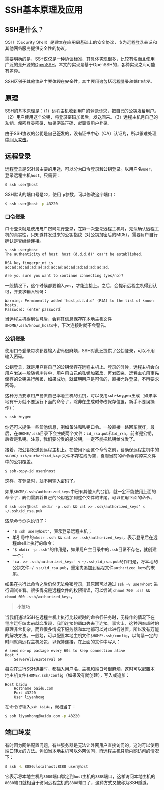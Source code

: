 # SSH基本原理及应用

## SSH是什么？

SSH（Security Shell）是建立在应用层基础上的安全协议，专为远程登录会话和其他网络服务提供安全性的协议。

需要明确的是，SSH仅仅是一种协议标准，其具体实现很多，比较有名而且使用广泛的是开源的[OpenSSH](http://www.openssh.com/)。本文的实现是基于OpenSSH的，各种实现之间可能有差异。

SSH区别于其他协议主要体现在安全性，其主要用途包括远程登录和端口转发。

## 原理

SSH的基本原理是：（1）远程主机收到用户的登录请求，把自己的公钥发给用户。（2）用户使用这个公钥，将登录密码加密后，发送回来。（3）远程主机用自己的私钥，解密登录密码，如果密码正确，就同意用户登录。

由于SSH协议的公钥是自己签发的，没有证书中心（CA）认证的，所以很难处理[中间人攻击](http://en.wikipedia.org/wiki/Man-in-the-middle_attack)。

## 远程登录

远程登录是SSH最主要的用途，可以分为口令登录和公钥登录。以用户名`user`，登录远程主机`host`，只需要：

```bash
$ ssh user@host
```

SSH默认的端口号是`22`，使用`-p`参数，可以修改这个端口：

```bash
$ ssh user@host -p 43220
``` 

### 口令登录

口令登录就是使用用户密码进行登录，在第一次登录远程主机时，无法确认远程主机的真实性，只知道其发过来的公钥指纹（对公钥加密后的MD5），需要用户自行确认是否继续连接。

```
$ ssh user@host
The authenticity of host 'host (d.d.d.d)' can't be established.

RSA key fingerprint is ad:ad:ad:ad:ad:ad:ad:ad:ad:ad:ad:ad:ad:ad:ad:ad.

Are you sure you want to continue connecting (yes/no)?
```

一般情况下，这个时候都要输入`yes`，才能连接上。之后，会提示远程主机得到认可，并要求输入密码：

```
Warning: Permanently added 'host,d.d.d.d' (RSA) to the list of known hosts.
Password: (enter password)
```

当远程主机得到认可后，会将其信息保存在本地主机文件`$HOME/.ssh/known_hosts`中，下次连接时就不会警告。

### 公钥登录

使用口令登录每次都要输入密码很麻烦，SSH对此还提供了公钥登录，可以不用输入密码。

公钥登录，就是用户将自己的公钥储存在远程主机上。登录的时候，远程主机会向用户发送一段随机字符串，用户用自己的私钥加密后，再发回来。远程主机用事先储存的公钥进行解密，如果成功，就证明用户是可信的，直接允许登录，不再要求密码。

这种方法要求用户提供自己本地主机的公钥，可以使用ssh-keygen生成（如果本地有千万就不要运行下面的命令了，除非在生成时修改保存位置，新手不要误操作）：

```bash
$ ssh-keygen
```

你还可以提供一些其他信息，例如备注和私钥口令。一般直接一路回车就好，最后，在`$HOME/.ssh`目录下会生成两个文件：`id_rsa.pub`和`id_rsa`，前者是公钥，后者是私钥。注意，我们要分发的是公钥，一定不能把私钥给分发了。

接着，把公钥发送到远程主机上。在使用下面这个命令之前，请确保远程主机中的`$HOME/.ssh/authorized_keys`文件不存在或为空，否则当前的命令会将原来文件中的公钥覆盖。

```bash
$ ssh-copy-id user@host
```

这样，在登录时，就不用输入密码了。

如果`$HOME/.ssh/authorized_keys`中已有其他人的公钥，就一定不能使用上面的命令了，我们需要将自己的公钥追加到这个文件的末尾。可以使用下面的命令。

```
$ ssh user@host 'mkdir -p .ssh && cat >> .ssh/authorized_keys' < ~/.ssh/id_rsa.pub
```

这条命令依次执行了：

- `"$ ssh user@host"`，表示登录远程主机；
- 单引号中的`mkdir .ssh && cat >> .ssh/authorized_keys`，表示登录后在远程shell上执行的命令：
- `"$ mkdir -p .ssh"`的作用是，如果用户主目录中的`.ssh`目录不存在，就创建一个；
- `'cat >> .ssh/authorized_keys' < ~/.ssh/id_rsa.pub`的作用是，将本地的公钥文件`~/.ssh/id_rsa.pub`，重定向追加到远程文件`authorized_keys`的末尾。

如果在执行此命令之后仍然无法免密登录，其原因可以通过 `ssh -v user@host` 进行调试查看。很多情况是远程文件的权限错误，可以尝试 `chmod 700 .ssh && chmod 600 .ssh/authorized_keys`。

> 小技巧

当我们通过SSH在远程主机上执行比较耗时的命令行任务时，无操作的情况下在程序运行结束前就会发现，我们连接的窗口失去了连接。事实上，这种网络超时的原理非常复杂，而且很多情况下服务器和本地都可以对此进行设置，所以没有万能的解决方法。一般地，可以配置本地主机文件`$HOME/.ssh/config`，以每隔一定的时间就向远程主机发包，以保持连接，在上面的文件中写入：

```
# send no-op package every 60s to keep connection alive
Host *
    ServerAliveInterval 60
```

每次在进行SSH连接时，都输入用户名、主机和端口号很麻烦，这时可以配置本地主机文件`$HOME/.ssh/config`（如果没有就创建），写入或追加：

```
Host baidu
    Hostname baidu.com
    Port 43220
    User liyanhong
```

在命令行输入`ssh baidu`，就相当于：

```bash
$ ssh liyanhong@baidu.com -p 43220
```

## 端口转发

有时因为网络配置问题，有些服务器是无法让外网用户直接访问的，这时可以使用端口转发的方法。例如当本地主机可以外网访问，而远程主机只能内网访问的情况下：

```bash
$ ssh -L 8080:localhost:8888 user@host
```

它表示将本地主机的`8080`端口绑定到`host`主机的`8888`端口，这样访问本地主机的`8080`端口就相当于访问远程主机的`8888`端口了，这种方式又被称为SSH隧道。
